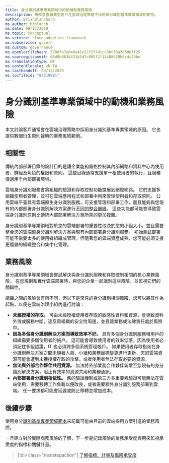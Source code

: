 ```yaml
---
title: 身分識別基準專業領域中的動機和業務風險
description: 瞭解並查看典型客戶在雲端治理策略中採用身分識別基準專業領域的範例。
author: BrianBlanchard
ms.author: brblanch
ms.date: 09/17/2019
ms.topic: conceptual
ms.service: cloud-adoption-framework
ms.subservice: govern
ms.custom: governance
ms.openlocfilehash: 370dfa7a040a41e22f23741ca30cf3a305de7f29
ms.sourcegitcommit: 60d8b863d431b5d7c005f2f14488620b6c4c49be
ms.translationtype: MT
ms.contentlocale: zh-TW
ms.lasthandoff: 05/12/2020
ms.locfileid: "83219881"
---
```

# <a name="motivations-and-business-risks-in-the-identity-baseline-discipline"></a>身分識別基準專業領域中的動機和業務風險

本文討論客戶通常會在雲端治理策略中採用身分識別基準專業領域的原因。 它也提供數個衍生原則聲明的業務風險範例。

<!-- markdownlint-disable MD026 -->

## <a name="relevance"></a>相關性

傳統內部部署目錄的設計目的是讓企業能夠嚴格控制其內部網路和資料中心內使用者、群組及角色的權限和原則。 這些目錄通常支援單一租使用者的執行，且服務僅適用于內部部署環境。

雲端身分識別服務會將組織的驗證和存取控制功能擴展到網際網路。 它們支援多組織使用者管理，並可在雲端應用程式和部署中用來管理使用者和存取原則。 公用雲端平臺具有雲端原生身分識別服務，可支援管理和部署工作，而且能夠與您現有的內部部署身分識別解決方案進行[不同的整合層級](../../decision-guides/identity/index.md)。 這些功能都可能會導致雲端身分識別原則比傳統內部部署解決方案所需的更加複雜。

身分識別基準專業領域對於您的雲端部署的重要性取決於您的小組大小，並且需要整合您的雲端型身分識別解決方案與現有內部部署身分識別服務。 初始測試部署可能不需要太多的使用者組織或管理，但隨著您的雲端資產成熟，您可能必須支援更複雜的組織整合和集中化管理。

## <a name="business-risk"></a>業務風險

身分識別基準專業領域會嘗試解決與身分識別服務和存取控制相關的核心業務風險。 在您規劃和實作雲端部署時，與您的企業一起識別這些風險，並監視它們的關聯性。

組織之間的風險會有所不同，但以下是常見的身分識別相關風險，您可以將其作為起點，以便在雲端治理小組內進行討論：

- **未經授權的存取。** 可由未經授權使用者存取的敏感性資料和資源，會導致資料外洩或服務中斷，違反貴組織的安全性周邊，並且讓業務或法律責任處於風險中。
- **因為多個身分識別解決方案而導致效率不好。** 具有多個身分識別服務租用戶的組織需要多個使用者的帳戶。 這可能會導致使用者的效率低落，因為使用者必須記住多組認證，IT 也必須跨多個系統管理帳戶。 如果使用者存取指派在身分識別解決方案之間未隨著人員、小組和業務目標變更進行更新，您的雲端資源可能會遭到未獲授權存取的攻擊，或者使用者無法存取必要的資源。
- **無法與外部合作夥伴共用資源。** 無法將外部業務合作夥伴新增至您現有的身分識別解決方案，阻止有效率的資源共用和業務通訊。
- **內部部署身分識別相依性。** 舊的驗證機制或第三方多重要素驗證可能無法在雲端使用，需要移轉工作負載以便改良，或者需要額外身分識別服務部署到雲端。 任一要求都可能會延遲或防止移轉並增加成本。

## <a name="next-steps"></a>後續步驟

使用身分[識別基準專業領域範本](./template.md)來記載可能由目前的雲端採用方案引進的業務風險。

一旦建立對於實際商務風險的了解，下一步是記錄風險的業務承受度與用來監視承受度的指標和關鍵計量。

> [!div class="nextstepaction"]
> [了解指標、計量及風險承受度](./metrics-tolerance.md)
